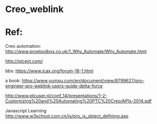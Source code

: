 # Creo_weblink

# Ref:
Creo automation:
http://www.proetoolbox.co.uk/1_Why_Automate/Why_Automate.html

http://ptcext.com/

bbs:
https://www.icax.org/forum-18-1.html


a book: 
https://www.yumpu.com/en/document/view/8799627/pro-engineer-pro-weblink-users-guide-delta-force

http://www.ptcuser.nl/conf_14/presentations/1-2-Customizing%20and%20Automating%20PTC%20Creo/APIs-2014.pdf



Javascript Learning 
http://www.w3school.com.cn/js/pro_js_object_defining.asp
